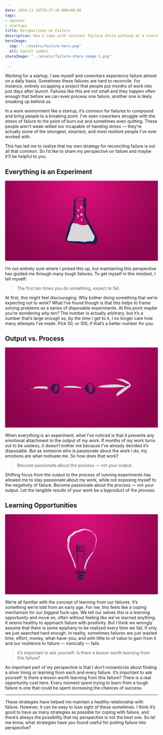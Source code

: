 ```yaml
---
date: 2019-11-16T19:37:20.000+00:00
tags:
- opinion
- startups
title: Perspectives on Failure
description: How I cope with constant failure while working at a startup.
heroImage:
  img: "../assets/failure-hero.png"
  alt: Cancel symbol
shareImage: "../assets/failure-share-image-1.png"

---
```

Working for a startup, I see myself and coworkers experience failure almost on a daily basis. Sometimes these failures are hard to reconcile. For instance, entirely scrapping a project that people put months of work into just days after launch. Failures like this are not small and they happen often enough that before we can even process one failure, another one is likely sneaking up behind us.

In a work environment like a startup, it’s common for failures to compound and bring people to a breaking point. I’ve seen coworkers struggle with the stress of failure to the point of burn out and sometimes even quitting. These people aren’t weak-willed nor incapable of handing stress — they’re actually some of the strongest, smartest, and most resilient people I’ve ever worked with.

This has led me to realize that my own strategy for reconciling failure is not all that common. So I’d like to share my perspective on failure and maybe it’ll be helpful to you.

## Everything is an Experiment

![](../assets/failure-experiment.png)

I’m not entirely sure where I picked this up, but maintaining this perspective has guided me through many tough failures. To get myself in this mindset, I tell myself:

> The first ten times you do something, expect to fail.

At first, this might feel discouraging. Why bother doing something that we’re expecting not to work? What I’ve found though is that this helps to frame solving problems as a series of disposable experiments. At this point maybe you’re wondering _why ten?_ The number is actually arbitrary, but it’s a number that’s large enough so, by the time I get to it, I no longer care how many attempts I’ve made. Pick 50, or 100, if that’s a better number for you.

## Output vs. Process

![](../assets/failure-process.png)

When everything is an experiment, what I’ve noticed is that it prevents any emotional attachment to the output of my work. If months of my work turns out to be useless, it doesn’t bother me because I’ve already decided it’s disposable. But as someone who is passionate about the work I do, my emotions are what motivate me. So how does that work?

> Become passionate about the process — not your output.

Shifting focus from the output to the process of running experiments has allowed me to stay passionate about my work, while not exposing myself to the negativity of failure. Become passionate about the process — not your output. Let the tangible results of your work be a byproduct of the process.

## Learning Opportunities

![](../assets/failure-learning.png)

We’re all familiar with the concept of learning from our failures. It’s something we’re told from an early age. For me, this feels like a coping mechanism for our biggest fuck-ups. We tell our selves _this is a learning opportunity_ and move on, often without feeling like we’ve learned anything. It seems healthy to approach failure with positivity. But I think we wrongly assume that there is some epiphany to be realized every time we fail, if only we just searched hard enough. In reality, sometimes failures are just wasted time, effort, money, what-have-you; and with little to of value to gain from it and our resilience to failure — ironically — fails.

> It’s important to ask yourself: Is there a lesson worth learning from this failure?

An important part of my perspective is that I don’t romanticize about finding a silver lining or learning from each and every failure. It’s important to ask yourself: Is there a lesson worth learning from this failure? There is a real opportunity cost here. Every moment spent trying to learn from a tough failure is one that could be spent increasing the chances of success.

***

These strategies have helped me maintain a healthy relationship with failure. However, it can be easy to lose sight of these sometimes. I think it’s good to have as many strategies as possible for coping with failure, and there’s always the possibility that my perspective is not the best one. So let me know, what strategies have you found useful for putting failure into perspective?